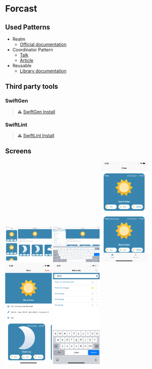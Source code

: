 # Forcast

## Used Patterns 

* Realm
  * [Official documentation](https://realm.io/docs/swift/latest/)
* Coordinator Pattern
  * [Talk](https://vimeo.com/144116310)
  * [Article](http://khanlou.com/2015/10/coordinators-redux/)
* Reusable
  * [Library documentation](https://github.com/AliSoftware/Reusable)

## Third party tools

### SwiftGen

> ⚠️  [SwiftGen Install](https://github.com/SwiftGen/SwiftGen/blob/master/README.md)

### SwiftLint

> ⚠️ [SwiftLint Install](https://github.com/realm/SwiftLint/blob/master/README.md)

## Screens

<img src="./readMeAssets/iPadListDetails.png" width="150">
<img src="./readMeAssets/iPadSearch.png" width="150">

<img src="./readMeAssets/List.png" width="150">
<img src="./readMeAssets/Details.png" width="150">
<img src="./readMeAssets/Search.png" width="150">

